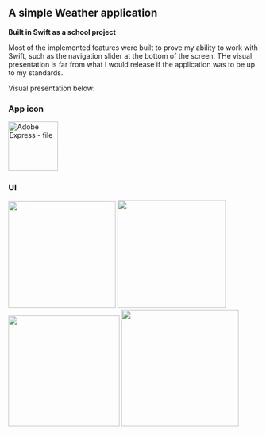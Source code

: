 ## A simple Weather application

**Built in Swift as a school project**

Most of the implemented features were built to prove my ability to work with Swift, such as the navigation slider at the bottom of the screen.
THe visual presentation is far from what I would release if the application was to be up to my standards.



Visual presentation below:

### App icon
<img width="100" height="100" alt="Adobe Express - file" src="https://github.com/user-attachments/assets/5f10049b-7346-4d6a-982c-f10c4870d53b" />


### UI

<img src="https://github.com/user-attachments/assets/30efa086-e3fe-4784-a05e-d801ee766b69" width="216"/>

<img src="https://github.com/user-attachments/assets/e883d3dd-9664-4021-bcbe-c7ab562cb7ef" width="218" />

<img src="https://github.com/user-attachments/assets/358cd506-c9a2-4eea-b4d8-0c268e1f6021" width="224"/>

<img src="https://github.com/user-attachments/assets/d89c10e9-8b99-4b20-a2e2-d13105dee768" width="236"/>
